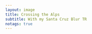 ```yaml
---
layout: image
title: Crossing the Alps
subtitle: With my Santa Cruz Blur TR
notags: true
---
```

<img alt="" src="/img/cross-the-alps.jpg" />


